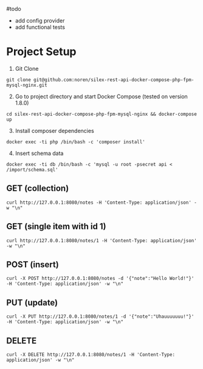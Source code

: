 #todo
- add config provider
- add functional tests

# Project Setup
1. Git Clone

`git clone git@github.com:noren/silex-rest-api-docker-compose-php-fpm-mysql-nginx.git`

2. Go to project directory and start Docker Compose (tested on version 1.8.0)

`cd silex-rest-api-docker-compose-php-fpm-mysql-nginx && docker-compose up`

3. Install composer dependencies

`docker exec -ti php /bin/bash -c 'composer install'`

4. Insert schema data

`docker exec -ti db /bin/bash -c 'mysql -u root -psecret api < /import/schema.sql'`

## GET (collection)

`curl http://127.0.0.1:8080/notes -H 'Content-Type: application/json' -w "\n"`

## GET (single item with id 1)

`curl http://127.0.0.1:8080/notes/1 -H 'Content-Type: application/json' -w "\n"`

## POST (insert)

`curl -X POST http://127.0.0.1:8080/notes -d '{"note":"Hello World!"}' -H 'Content-Type: application/json' -w "\n"`

## PUT (update)

`curl -X PUT http://127.0.0.1:8080/notes/1 -d '{"note":"Uhauuuuuuu!"}' -H 'Content-Type: application/json' -w "\n"`

## DELETE

`curl -X DELETE http://127.0.0.1:8080/notes/1 -H 'Content-Type: application/json' -w "\n"`